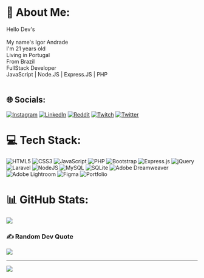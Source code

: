 # 💫 About Me:
Hello Dev's<br><br>My name's Igor Andrade<br>I'm 21 years old<br>Living in Portugal<br>From Brazil<br>FullStack Developer<br>JavaScript | Node.JS | Express.JS | PHP<br><br>


## 🌐 Socials:
[![Instagram](https://img.shields.io/badge/Instagram-%23E4405F.svg?logo=Instagram&logoColor=white)](https://instagram.com/rogi.andrade) [![LinkedIn](https://img.shields.io/badge/LinkedIn-%230077B5.svg?logo=linkedin&logoColor=white)](https://linkedin.com/in/igor-andrade-18808323b/) [![Reddit](https://img.shields.io/badge/Reddit-%23FF4500.svg?logo=Reddit&logoColor=white)](https://reddit.com/user/rogiandrade) [![Twitch](https://img.shields.io/badge/Twitch-%239146FF.svg?logo=Twitch&logoColor=white)](https://twitch.tv/zAzazelz) [![Twitter](https://img.shields.io/badge/Twitter-%231DA1F2.svg?logo=Twitter&logoColor=white)](https://twitter.com/rogiandradee) 

# 💻 Tech Stack:
![HTML5](https://img.shields.io/badge/html5-%23E34F26.svg?style=flat&logo=html5&logoColor=white) ![CSS3](https://img.shields.io/badge/css3-%231572B6.svg?style=flat&logo=css3&logoColor=white) ![JavaScript](https://img.shields.io/badge/javascript-%23323330.svg?style=flat&logo=javascript&logoColor=%23F7DF1E) ![PHP](https://img.shields.io/badge/php-%23777BB4.svg?style=flat&logo=php&logoColor=white) ![Bootstrap](https://img.shields.io/badge/bootstrap-%23563D7C.svg?style=flat&logo=bootstrap&logoColor=white) ![Express.js](https://img.shields.io/badge/express.js-%23404d59.svg?style=flat&logo=express&logoColor=%2361DAFB) ![jQuery](https://img.shields.io/badge/jquery-%230769AD.svg?style=flat&logo=jquery&logoColor=white) ![Laravel](https://img.shields.io/badge/laravel-%23FF2D20.svg?style=flat&logo=laravel&logoColor=white) ![NodeJS](https://img.shields.io/badge/node.js-6DA55F?style=flat&logo=node.js&logoColor=white) ![MySQL](https://img.shields.io/badge/mysql-%2300f.svg?style=flat&logo=mysql&logoColor=white) ![SQLite](https://img.shields.io/badge/sqlite-%2307405e.svg?style=flat&logo=sqlite&logoColor=white) ![Adobe Dreamweaver](https://img.shields.io/badge/Adobe%20Dreamweaver-FF61F6.svg?style=flat&logo=Adobe%20Dreamweaver&logoColor=white) ![Adobe Lightroom](https://img.shields.io/badge/Adobe%20Lightroom-31A8FF.svg?style=flat&logo=Adobe%20Lightroom&logoColor=white) 	![Figma](https://img.shields.io/badge/figma-%23F24E1E.svg?style=flat&logo=figma&logoColor=white) ![Portfolio](https://img.shields.io/badge/Portfolio-%23000000.svg?style=flat&logo=firefox&logoColor=#FF7139)
# 📊 GitHub Stats:
![](https://github-readme-streak-stats.herokuapp.com/?user=rogiandrade&theme=dracula&hide_border=false)<br/>

### ✍️ Random Dev Quote
![](https://quotes-github-readme.vercel.app/api?type=horizontal&theme=radical)

---
[![](https://visitcount.itsvg.in/api?id=rogiandrade&icon=2&color=6)](https://visitcount.itsvg.in)

<!-- Proudly created with GPRM ( https://gprm.itsvg.in ) -->
